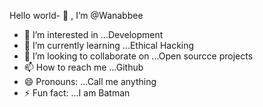 Hello world- 👋 , I’m @Wanabbee
- 👀 I’m interested in ...Development
- 🌱 I’m currently learning ...Ethical Hacking
- 💞️ I’m looking to collaborate on ...Open sourcce projects
- 📫 How to reach me ...Github
- 😄 Pronouns: ...Call me anything
- ⚡ Fun fact: ...I am Batman

<!---
Wanabbee/Wanabbee is a ✨ special ✨ repository because its `README.md` (this file) appears on your GitHub profile.
You can click the Preview link to take a look at your changes.
--->
